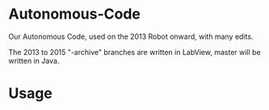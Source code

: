 # Autonomous-Code
Our Autonomous Code, used on the 2013 Robot onward, with many edits. 

The 2013 to 2015 "-archive" branches are written in LabView, master will be written in Java.  

# Usage

